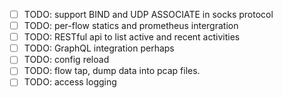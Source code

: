 - [ ] TODO: support BIND and UDP ASSOCIATE in socks protocol
- [ ] TODO: per-flow statics and prometheus intergration
- [ ] TODO: RESTful api to list active and recent activities
- [ ] TODO: GraphQL integration perhaps
- [ ] TODO: config reload
- [ ] TODO: flow tap, dump data into pcap files.
- [ ] TODO: access logging
